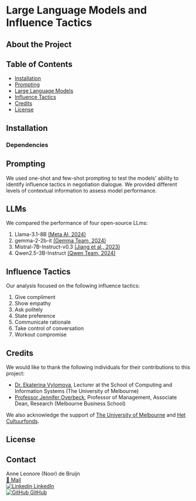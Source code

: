 # Large Language Models and Influence Tactics

## About the Project

## Table of Contents 

- [Installation](#installation)
- [Prompting](#prompting)
- [Large Language Models](#LLMs)
- [Influence Tactics](#influence-tactics)
- [Credits](#credits)
- [License](#license)

## Installation

### Dependencies

## Prompting
We used one-shot and few-shot prompting to test the models' ability to identify influence tactics in negotiation dialogue. We provided different levels of contextual information to assess model performance. 

## LLMs
We compared the performance of four open-source LLms:
1. Llama-3.1-8B [(Meta AI, 2024)](https://huggingface.co/meta-llama/Llama-3.1-8B)
2. gemma-2-2b-it [(Gemma Team, 2024)](https://www.kaggle.com/m/3301)
3. Mistral-7B-Instruct-v0.3 [(Jiang et al., 2023)](https://arxiv.org/abs/2310.06825)
4. Qwen2.5-3B-Instruct [(Qwen Team, 2024)](https://qwenlm.github.io/blog/qwen2.5/)

## Influence Tactics
Our analysis focused on the following influence tactics:
1. Give compliment
2. Show empathy
3. Ask politely
4. State preference
5. Communicate rationale
6. Take control of conversation
7. Workout compromise

## Credits
We would like to thank the following individuals for their contributions to this project:
<br>
* [Dr. Ekaterina Vylomova](https://findanexpert.unimelb.edu.au/profile/738094-ekaterina-vylomova), Lecturer at the School of Computing and Information Systems (The University of Melbourne)
* [Professor Jennifer Overbeck](https://mbs.edu/faculty-and-research/faculty/jennifer-overbeck), Professor of Management, Associate Dean, Research (Melbourne Business School)
<!-- end of the list -->
We also acknowledge the support of [The University of Melbourne](https://scholarships.unimelb.edu.au/awards/graduate-research-scholarships) and [Het Cultuurfonds](https://www.cultuurfonds.nl).

## License

## Contact
Anne Leonore (Noor) de Bruijn
<br>
[<span style="text-decoration: none;">&#128231;</span> Mail](mailto:n.debruijn@mbs.edu)
<br>
[![Linkedin](https://i.sstatic.net/gVE0j.png) LinkedIn](https://www.linkedin.com/anneleonore)
<br>
[![GitHub](https://i.sstatic.net/tskMh.png) GitHub](https://github.com/anneleonore)
